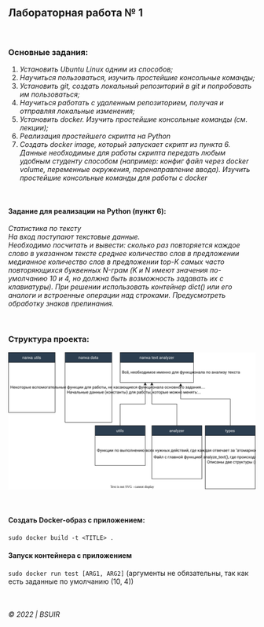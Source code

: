 ## Лабораторная работа № 1

&nbsp;  
### Основные задания:

1. _Установить Ubuntu Linux одним из способов;_
2. _Научиться пользоваться, изучить простейшие консольные команды;_
3. _Установить git, создать локальный репозиторий в git и попробовать им пользоваться;_
4. _Научиться работать с удаленным репозиторием, получая и отправляя локальные изменения;_
5. _Установить docker. Изучить простейшие консольные команды (см. лекции);_
6. _Реализация простейшего скрипта на Python_
7. _Создать docker image, который запускает скрипт из пункта 6. Данные необходимые для работы скрипта передать любым
   удобным студенту способом (например: конфиг файл через docker volume, переменные окружения, перенаправление ввода).
   Изучить простейшие консольные команды для работы с docker_


&nbsp;  

#### Задание для реализации на Python (пункт 6):
_Статистика по тексту  
На вход поступают текстовые данные.  
Необходимо
посчитать и вывести: сколько раз повторяется каждое слово в указанном тексте среднее количество слов в предложении медианное количество слов в предложении top-K самых часто повторяющихся буквенных N-грам (K и N имеют значения по-умолчанию 10 и 4, но должна быть возможность задавать их с клавиатуры).
При решении использовать контейнер dict() или его аналоги и встроенные
операции над строками. Предусмотреть обработку знаков препинания._

&nbsp;    
### Структура проекта:  
![](structure.svg)

&nbsp;   
#### Создать Docker-образ с приложением:  
`sudo docker build -t <TITLE> .`

#### Запуск контейнера с приложением
`sudo docker run test [ARG1, ARG2]` (аргументы не обязательны, так как есть заданные по умолчанию (10, 4))

&nbsp;  
###### © 2022 | BSUIR